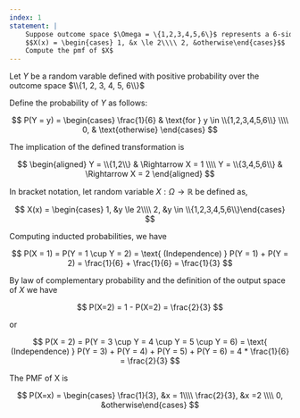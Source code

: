 ```yaml
---
index: 1
statement: |
    Suppose outcome space $\Omega = \{1,2,3,4,5,6\}$ represents a 6-sided die, and the probability function assigns probability $1/6$ to each outcome. Let random variable $X: \Omega \rightarrow \mathbb{R}$ be defined as, 
    $$X(x) = \begin{cases} 1, &x \le 2\\\\ 2, &otherwise\end{cases}$$
    Compute the pmf of $X$
---
```

Let $Y$ be a random varable defined with positive probability over the outcome space $\\{1, 2, 3, 4, 5, 6\\}$

Define the probability of $Y$  as follows:

$$
P(Y = y) = 
\begin{cases} 
\frac{1}{6} & \text{for } y \in \\{1,2,3,4,5,6\\} \\\\
0, & \text{otherwise} 
\end{cases}
$$

The implication of the defined transformation is 

$$
\begin{aligned}
Y = \\{1,2\\} & \Rightarrow X = 1 \\\\
Y = \\{3,4,5,6\\} & \Rightarrow X = 2
\end{aligned}
$$

In bracket notation, let random variable $X: \Omega \rightarrow \mathbb{R}$ be defined as, 

$$
X(x) = \begin{cases} 1, &y \le 2\\\\ 2, &y \in \\{1,2,3,4,5,6\\}\end{cases}
$$

Computing inducted probabilities, we have

$$
P(X = 1) = P(Y = 1 \cup Y = 2) = \text{  (Independence)  } P(Y = 1) + P(Y = 2)  = \frac{1}{6} + \frac{1}{6} = \frac{1}{3}
$$

By law of complementary probability and the definition of the output space of $X$ we have

$$ 
P(X=2) = 1 - P(X=2) = \frac{2}{3}
$$

or

$$
P(X = 2) = P(Y = 3 \cup Y = 4 \cup Y = 5 \cup Y = 6)  = \text{ (Independence) } P(Y = 3) + P(Y = 4) +  P(Y = 5) + P(Y = 6)
= 4 * \frac{1}{6} = \frac{2}{3}
$$

The PMF of X is 

$$
P(X=x) = \begin{cases} \frac{1}{3}, &x = 1\\\\ \frac{2}{3}, &x =2 \\\\ 0, &otherwise\end{cases}
$$



    

